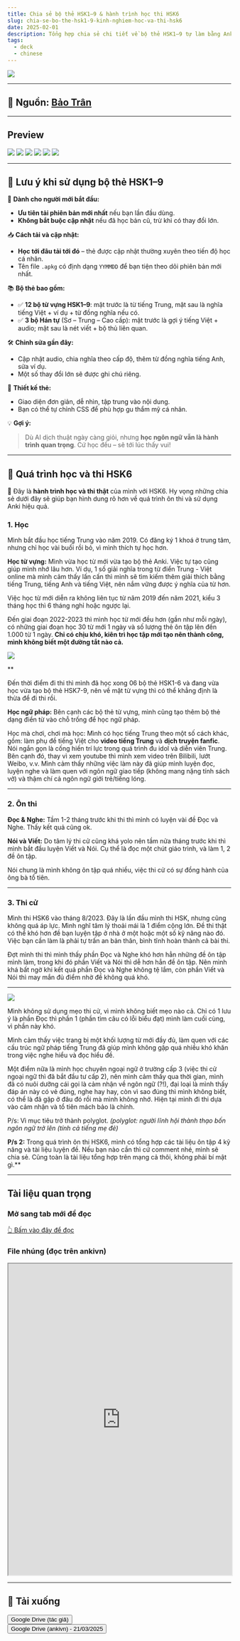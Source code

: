 ```yaml
---
title: Chia sẻ bộ thẻ HSK1–9 & hành trình học thi HSK6
slug: chia-se-bo-the-hsk1-9-kinh-nghiem-hoc-va-thi-hsk6
date: 2025-02-01
description: Tổng hợp chia sẻ chi tiết về bộ thẻ HSK1–9 tự làm bằng Anki, kinh nghiệm học tiếng Trung, luyện thi HSK6 và các phương pháp học hiệu quả.
tags:
  - deck
  - chinese
---
```



![](../../static/images/2025-02-01-chia-se-bo-the-hsk1-9-kinh-nghiem-hoc-va-thi-hsk6-1742536017749.webp)

<!--truncate-->

---

## 🧾 Nguồn: [Bảo Trân](https://www.facebook.com/share/1EwwtBRK1H/)

---

## Preview

![](../../static/images/Pasted%20image%2020250201234613.png)
![](../../static/images/Pasted%20image%2020250201234157.png)
![](../../static/images/Pasted%20image%2020250201234405.png)
![](../../static/images/Pasted%20image%2020250201234418.png)
![](../../static/images/Pasted%20image%2020250201234427.png)
![](../../static/images/Pasted%20image%2020250201234435.png)


---

## 🧠 Lưu ý khi sử dụng bộ thẻ HSK1–9

🔰 **Dành cho người mới bắt đầu:**

- **Ưu tiên tải phiên bản mới nhất** nếu bạn lần đầu dùng.
- **Không bắt buộc cập nhật** nếu đã học bản cũ, trừ khi có thay đổi lớn.

📥 **Cách tải và cập nhật:**

- **Học tới đâu tải tới đó** – thẻ được cập nhật thường xuyên theo tiến độ học cá nhân.
- Tên file `.apkg` có định dạng `YYMMDD` để bạn tiện theo dõi phiên bản mới nhất.

📚 **Bộ thẻ bao gồm:**

- ✅ **12 bộ từ vựng HSK1–9**: mặt trước là từ tiếng Trung, mặt sau là nghĩa tiếng Việt + ví dụ + từ đồng nghĩa nếu có.
- ✅ **3 bộ Hán tự** (Sơ – Trung – Cao cấp): mặt trước là gợi ý tiếng Việt + audio; mặt sau là nét viết + bộ thủ liên quan.

🛠️ **Chỉnh sửa gần đây:**

- Cập nhật audio, chia nghĩa theo cấp độ, thêm từ đồng nghĩa tiếng Anh, sửa ví dụ.
- Một số thay đổi lớn sẽ được ghi chú riêng.

🎨 **Thiết kế thẻ:**

- Giao diện đơn giản, dễ nhìn, tập trung vào nội dung.
- Bạn có thể tự chỉnh CSS để phù hợp gu thẩm mỹ cá nhân.

💡 **Gợi ý:**

> Dù AI dịch thuật ngày càng giỏi, nhưng **học ngôn ngữ vẫn là hành trình quan trọng**. Cứ học đều – sẽ tới lúc thấy vui!

---

## 🧪 Quá trình học và thi HSK6

🧭 Đây là **hành trình học và thi thật** của mình với HSK6. Hy vọng những chia sẻ dưới đây sẽ giúp bạn hình dung rõ hơn về quá trình ôn thi và sử dụng Anki hiệu quả.

### 1. Học

Mình bắt đầu học tiếng Trung vào năm 2019. Có đăng ký 1 khoá ở trung tâm, nhưng chỉ học vài buổi rồi bỏ, vì mình thích tự học hơn.

**Học từ vựng:** Mình vừa học từ mới vừa tạo bộ thẻ Anki. Việc tự tạo cũng giúp mình nhớ lâu hơn. Ví dụ, 1 số giải nghĩa trong từ điển Trung - Việt online mà mình cảm thấy lấn cấn thì mình sẽ tìm kiếm thêm giải thích bằng tiếng Trung, tiếng Anh và tiếng Việt, nên nắm vững được ý nghĩa của từ hơn.

Việc học từ mới diễn ra không liên tục từ năm 2019 đến năm 2021, kiểu 3 tháng học thì 6 tháng nghỉ hoặc ngược lại.

Đến giai đoạn 2022-2023 thì mình học từ mới đều hơn (gần như mỗi ngày), có những giai đoạn học 30 từ mới 1 ngày và số lượng thẻ ôn tập lên đến 1.000 từ 1 ngày. **Chỉ có chịu khó, kiên trì học tập mới tạo nên thành công, mình không biết một đường tắt nào cả.**

![](../../static/images/2025-02-01-chia-se-bo-the-hsk1-9-kinh-nghiem-hoc-va-thi-hsk6-1742537313916.webp)

**

Đến thời điểm đi thi thì mình đã học xong 06 bộ thẻ HSK1-6 và đang vừa học vừa tạo bộ thẻ HSK7-9, nên về mặt từ vựng thì có thể khẳng định là thừa để đi thi rồi.

**Học ngữ pháp:** Bên cạnh các bộ thẻ từ vựng, mình cũng tạo thêm bộ thẻ dạng điền từ vào chỗ trống để học ngữ pháp.

Học mà chơi, chơi mà học: Mình có học tiếng Trung theo một số cách khác, gồm: làm phụ đề tiếng Việt cho **video tiếng Trung** và **dịch truyện fanfic**. Nói ngắn gọn là cống hiến trí lực trong quá trình đu idol và diễn viên Trung. Bên cạnh đó, thay vì xem youtube thì mình xem video trên Bilibili, lướt Weibo, v.v. Mình cảm thấy những việc làm này đã giúp mình luyện đọc, luyện nghe và làm quen với ngôn ngữ giao tiếp (không mang nặng tính sách vở) và thậm chí cả ngôn ngữ giới trẻ/tiếng lóng.

---

### 2. Ôn thi

**Đọc & Nghe:** Tầm 1-2 tháng trước khi thi thì mình có luyện vài đề Đọc và Nghe. Thấy kết quả cũng ok.

**Nói và Viết:** Do tâm lý thi cử cũng khá yolo nên tầm nửa tháng trước khi thì mình bắt đầu luyện Viết và Nói. Cụ thể là đọc một chút giáo trình, và làm 1, 2 đề ôn tập.

Nói chung là mình không ôn tập quá nhiều, việc thi cử có sự đồng hành của ông bà tổ tiên.

----

### 3. Thi cử

Mình thi HSK6 vào tháng 8/2023. Đây là lần đầu mình thi HSK, nhưng cũng không quá áp lực. Mình nghĩ tâm lý thoải mái là 1 điểm cộng lớn. Đề thi thật có thể khó hơn đề bạn luyện tập ở nhà ở một hoặc một số kỹ năng nào đó. Việc bạn cần làm là phải tự trấn an bản thân, bình tĩnh hoàn thành cả bài thi.

Đợt mình thi thì mình thấy phần Đọc và Nghe khó hơn hẳn những đề ôn tập mình làm, trong khi đó phần Viết và Nói thì dễ hơn hẳn đề ôn tập. Nên mình khá bất ngờ khi kết quả phần Đọc và Nghe không tệ lắm, còn phần Viết và Nói thì may mắn đủ điểm nhờ đề không quá khó.

---

![](../../static/images/2025-02-01-chia-se-bo-the-hsk1-9-kinh-nghiem-hoc-va-thi-hsk6-1742536017749.webp)

Mình không sử dụng mẹo thi cử, vì mình không biết mẹo nào cả. Chỉ có 1 lưu ý là phần Đọc thì phần 1 (phần tìm câu có lỗi biểu đạt) mình làm cuối cùng, vì phần này khó.

Mình cảm thấy việc trang bị một khối lượng từ mới đầy đủ, làm quen với các cấu trúc ngữ pháp tiếng Trung đã giúp mình không gặp quá nhiều khó khăn trong việc nghe hiểu và đọc hiểu đề.

Một điểm nữa là mình học chuyên ngoại ngữ ở trường cấp 3 (việc thi cử ngoại ngữ thì đã bắt đầu tư cấp 2), nên mình cảm thấy qua thời gian, mình đã có nuôi dưỡng cái gọi là cảm nhận về ngôn ngữ (?!), đại loại là mình thấy đáp án này có vẻ đúng, nghe hay hay, còn vì sao đúng thì mình không biết, có thể là đã gặp ở đâu đó rồi mà mình không nhớ. Hiện tại mình đi thi dựa vào cảm nhận và tổ tiên mách bảo là chính.

P/s: Vì mục tiêu trở thành polyglot.
*(polyglot: người lĩnh hội thành thạo bốn ngôn ngữ trở lên (tính cả tiếng mẹ đẻ)*

**P/s 2:** Trong quá trình ôn thi HSK6, mình có tổng hợp các tài liệu ôn tập 4 kỹ năng và tài liệu luyện đề. Nếu bạn nào cần thì cứ comment nhé, mình sẽ chia sẻ. Cũng toàn là tài liệu tổng hợp trên mạng cả thôi, không phải bí mật gì.**

---

## Tài liệu quan trọng

### Mở sang tab mới để đọc

[👆 Bấm vào đây để đọc](https://docs.google.com/document/d/1RdL8wWu6hjj2Gei39RI3__xozTOv1r-GdfqbnniiUPs/edit?usp=sharing)

### File nhúng (đọc trên ankivn)

<iframe
  src="https://docs.google.com/document/d/e/2PACX-1vQbsFxkOFNFZPEeaZmWlu9S6eAzyKCmjyHOusdnWI0uNCV0EwfsEmXeOwKoEKdCTk4nVUMjLmmXSjAJ/pub?embedded=true"
  width="100%"
  height="700px"
  style={{ border: "none" }}
></iframe>

---

## 🔗 Tải xuống

<div style={{display: 'flex', justifyContent: 'left', gap: '20px'}}> <a href="https://drive.google.com/drive/folders/1dfir8Ux8a6qxsOZ5gH1VGYUiuATHzBi2"> <button class="buttonPrimary" type="button">Google Drive (tác giả)</button> </a> </div>

<div style={{display: 'flex', justifyContent: 'left', gap: '20px'}}> <a href="https://drive.google.com/drive/folders/1t7cwv9PVHBtwQqaqr_GsNZLRYFifoeQD?usp=sharing"> <button class="buttonPrimary" type="button">Google Drive (ankivn) - 21/03/2025</button> </a> </div>